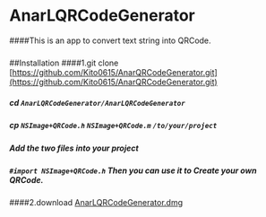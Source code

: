 # AnarLQRCodeGenerator

####This is an app to convert text string into QRCode.

#####
##Installation
####1.git clone [https://github.com/Kito0615/AnarQRCodeGenerator.git](https://github.com/Kito0615/AnarQRCodeGenerator.git)
##### cd `AnarLQRCodeGenerator/AnarLQRCodeGenerator`
##### cp `NSImage+QRCode.h` `NSImage+QRCode.m` `/to/your/project`
##### Add the two files into your project
##### `#import NSImage+QRCode.h` Then you can use it to Create your own QRCode.
####2.download [AnarLQRCodeGenerator.dmg](https://github.com/Kito0615/AnarLQRCodeGenerator/blob/master/anarlqrcodegenerator.dmg?raw=true)
